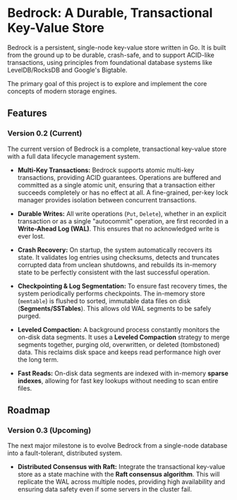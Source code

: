 # Bedrock: A Durable, Transactional Key-Value Store

Bedrock is a persistent, single-node key-value store written in Go. It is built from the ground up to be durable, crash-safe, and to support ACID-like transactions, using principles from foundational database systems like LevelDB/RocksDB and Google's Bigtable.

The primary goal of this project is to explore and implement the core concepts of modern storage engines.

## Features

### Version 0.2 (Current)

The current version of Bedrock is a complete, transactional key-value store with a full data lifecycle management system.

- **Multi-Key Transactions:** Bedrock supports atomic multi-key transactions, providing ACID guarantees. Operations are buffered and committed as a single atomic unit, ensuring that a transaction either succeeds completely or has no effect at all. A fine-grained, per-key lock manager provides isolation between concurrent transactions.

- **Durable Writes:** All write operations (`Put`, `Delete`), whether in an explicit transaction or as a single "autocommit" operation, are first recorded in a **Write-Ahead Log (WAL)**. This ensures that no acknowledged write is ever lost.

- **Crash Recovery:** On startup, the system automatically recovers its state. It validates log entries using checksums, detects and truncates corrupted data from unclean shutdowns, and rebuilds its in-memory state to be perfectly consistent with the last successful operation.

- **Checkpointing & Log Segmentation:** To ensure fast recovery times, the system periodically performs checkpoints. The in-memory store (`memtable`) is flushed to sorted, immutable data files on disk (**Segments/SSTables**). This allows old WAL segments to be safely purged.

- **Leveled Compaction:** A background process constantly monitors the on-disk data segments. It uses a **Leveled Compaction** strategy to merge segments together, purging old, overwritten, or deleted (tombstoned) data. This reclaims disk space and keeps read performance high over the long term.

- **Fast Reads:** On-disk data segments are indexed with in-memory **sparse indexes**, allowing for fast key lookups without needing to scan entire files.

## Roadmap

### Version 0.3 (Upcoming)

The next major milestone is to evolve Bedrock from a single-node database into a fault-tolerant, distributed system.

- **Distributed Consensus with Raft:** Integrate the transactional key-value store as a state machine with the **Raft consensus algorithm**. This will replicate the WAL across multiple nodes, providing high availability and ensuring data safety even if some servers in the cluster fail.
